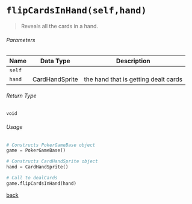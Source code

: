 <!-- Method Name -->

# <code>flipCardsInHand(self,hand)</code>

<!-- Method Description -->
> Reveals all the cards in a hand.

<!-- Parameters -->
###### Parameters
| Name   | Data Type      | Description                          |
| ------ | -------------- | ------------------------------------ |
| `self` |                |                                      |
| `hand` | CardHandSprite | the hand that is getting dealt cards |

<!-- Return Type -->
###### Return Type
`void`

<!-- Method Example -->
###### Usage
```python
# Constructs PokerGameBase object
game = PokerGameBase()

# Constructs CardHandSprite object
hand = CardHandSprite()

# Call to dealCards
game.flipCardsInHand(hand)
```
<!-- Back to className.md -->
<!-- The path in this link will be the one that is used for the component -->
[back](../PokerGameBase.md)